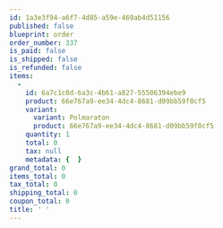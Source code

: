 ```yaml
---
id: 1a3e3f94-a6f7-4d85-a59e-469ab4d51156
published: false
blueprint: order
order_number: 337
is_paid: false
is_shipped: false
is_refunded: false
items:
  -
    id: 6a7c1c0d-6a3c-4b61-a827-55506394ebe9
    product: 66e767a9-ee34-4dc4-8681-d09bb59f0cf5
    variant:
      variant: Polmaraton
      product: 66e767a9-ee34-4dc4-8681-d09bb59f0cf5
    quantity: 1
    total: 0
    tax: null
    metadata: {  }
grand_total: 0
items_total: 0
tax_total: 0
shipping_total: 0
coupon_total: 0
title: ' '
---
```

